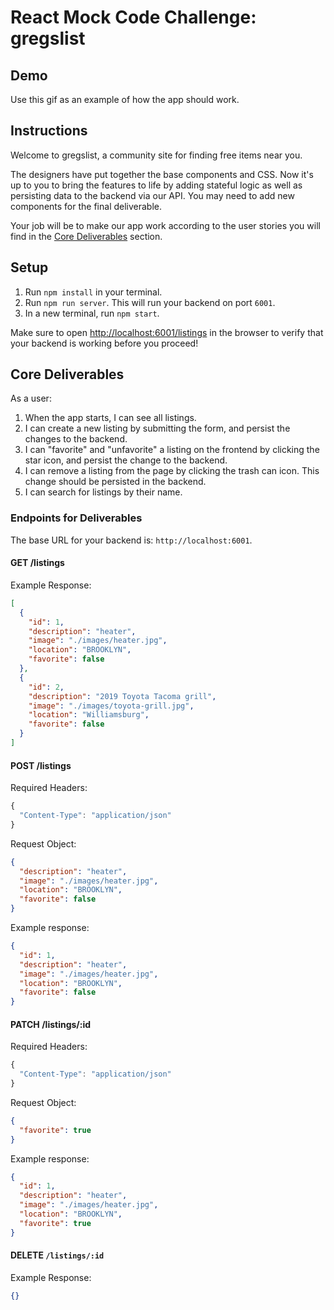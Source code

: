 # React Mock Code Challenge: gregslist

## Demo

Use this gif as an example of how the app should work.

## Instructions

Welcome to gregslist, a community site for finding free items near you.

The designers have put together the base components and CSS. Now it's up to you 
to bring the features to life by adding stateful logic as well as persisting 
data to the backend via our API. You may need to add new components for the 
final deliverable.

Your job will be to make our app work according to the user stories you will
find in the [Core Deliverables](#Core-Deliverables) section.

## Setup

1. Run `npm install` in your terminal.
2. Run `npm run server`. This will run your backend on port `6001`.
3. In a new terminal, run `npm start`.

Make sure to open [http://localhost:6001/listings](http://localhost:6001/listings)
in the browser to verify that your backend is working before you proceed!

## Core Deliverables

As a user:

1. When the app starts, I can see all listings.
2. I can create a new listing by submitting the form, and persist the changes to
   the backend.
3. I can "favorite" and "unfavorite" a listing on the frontend by clicking the
   star icon, and persist the change to the backend.
4. I can remove a listing from the page by clicking the trash can icon. This
   change should be persisted in the backend.
5. I can search for listings by their name.

### Endpoints for Deliverables

The base URL for your backend is: `http://localhost:6001`.

#### GET /listings

Example Response:

```json
[
  {
    "id": 1,
    "description": "heater",
    "image": "./images/heater.jpg",
    "location": "BROOKLYN",
    "favorite": false
  },
  {
    "id": 2,
    "description": "2019 Toyota Tacoma grill",
    "image": "./images/toyota-grill.jpg",
    "location": "Williamsburg",
    "favorite": false
  }
]
```

#### POST /listings

Required Headers:

```js
{
  "Content-Type": "application/json"
}
```

Request Object:

```json
{
  "description": "heater",
  "image": "./images/heater.jpg",
  "location": "BROOKLYN",
  "favorite": false
}
```

Example response:

```json
{
  "id": 1,
  "description": "heater",
  "image": "./images/heater.jpg",
  "location": "BROOKLYN",
  "favorite": false
}
```

#### PATCH /listings/:id

Required Headers:

```js
{
  "Content-Type": "application/json"
}
```

Request Object:

```json
{
  "favorite": true
}
```

Example response:

```json
{
  "id": 1,
  "description": "heater",
  "image": "./images/heater.jpg",
  "location": "BROOKLYN",
  "favorite": true
}
```


#### DELETE `/listings/:id`

Example Response:

```json
{}
```
